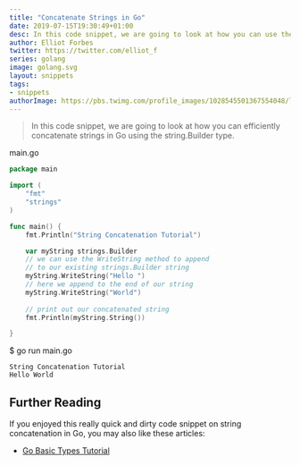 ```yaml
---
title: "Concatenate Strings in Go"
date: 2019-07-15T19:30:49+01:00
desc: In this code snippet, we are going to look at how you can use the strings.Builder type to efficiently concatenate strings in Go.
author: Elliot Forbes
twitter: https://twitter.com/elliot_f
series: golang
image: golang.svg
layout: snippets
tags:
- snippets
authorImage: https://pbs.twimg.com/profile_images/1028545501367554048/lzr43cQv_400x400.jpg
---
```


> In this code snippet, we are going to look at how you can efficiently concatenate strings in Go using the string.Builder type.

<div class="filename"> main.go </div>

```go
package main

import (
    "fmt"
    "strings"
)

func main() {
    fmt.Println("String Concatenation Tutorial")

    var myString strings.Builder
	// we can use the WriteString method to append
	// to our existing strings.Builder string
    myString.WriteString("Hello ")
	// here we append to the end of our string
    myString.WriteString("World")
	
	// print out our concatenated string
    fmt.Println(myString.String())

}
```

<div class="filename"> $ go run main.go </div>

```output
String Concatenation Tutorial
Hello World
```

## Further Reading

If you enjoyed this really quick and dirty code snippet on string concatenation in Go, you may also like these articles:

* [Go Basic Types Tutorial](/golang/go-basic-types-tutorial/)